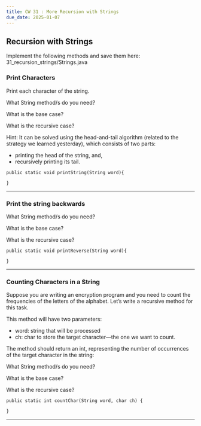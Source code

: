 ```yaml
---
title: CW 31 : More Recursion with Strings
due_date: 2025-01-07
---
```


## Recursion with Strings

Implement the following methods and save them here: 31_recursion_strings/Strings.java

### Print Characters

Print each character of the string.

What String method/s do you need?

What is the base case?

What is the recursive case?

Hint: It can be solved using the head-and-tail algorithm (related to the strategy we learned yesterday), which consists of two parts:
  - printing the head of the string, and,
  - recursively printing its tail.


```
public static void printString(String word){

}
```

---

### Print the string backwards

What String method/s do you need?

What is the base case?

What is the recursive case?

```
public static void printReverse(String word){

}
```

---


### Counting Characters in a String

Suppose you are writing an encryption program and you need to count the frequencies of the letters of the alphabet. Let’s write a recursive method for this task.

This method will have two parameters:

- word: string that will be processed
- ch: char to store the target character—the one we want to count.

The method should return an int, representing the number of occurrences of the target character in the string:

What String method/s do you need?

What is the base case?

What is the recursive case?

```
public static int countChar(String word, char ch) {

}

```

---
